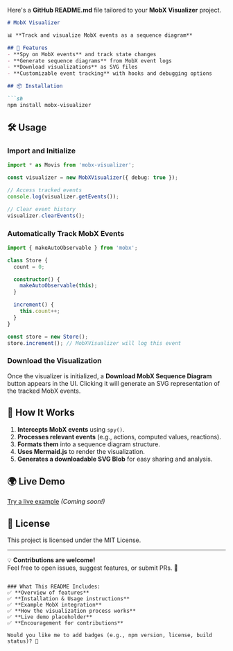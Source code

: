 Here's a **GitHub README.md** file tailored to your **MobX Visualizer** project.  

```md
# MobX Visualizer  

📊 **Track and visualize MobX events as a sequence diagram**  

## 🚀 Features  
- **Spy on MobX events** and track state changes  
- **Generate sequence diagrams** from MobX event logs  
- **Download visualizations** as SVG files  
- **Customizable event tracking** with hooks and debugging options  

## 📦 Installation  

```sh
npm install mobx-visualizer
```

## 🛠 Usage  

### Import and Initialize  

```typescript
import * as Movis from 'mobx-visualizer';

const visualizer = new MobXVisualizer({ debug: true });

// Access tracked events
console.log(visualizer.getEvents());

// Clear event history
visualizer.clearEvents();
```

### Automatically Track MobX Events  

```typescript
import { makeAutoObservable } from 'mobx';

class Store {
  count = 0;

  constructor() {
    makeAutoObservable(this);
  }

  increment() {
    this.count++;
  }
}

const store = new Store();
store.increment(); // MobXVisualizer will log this event
```

### Download the Visualization  
Once the visualizer is initialized, a **Download MobX Sequence Diagram** button appears in the UI. Clicking it will generate an SVG representation of the tracked MobX events.

## 📜 How It Works  

1. **Intercepts MobX events** using `spy()`.  
2. **Processes relevant events** (e.g., actions, computed values, reactions).  
3. **Formats them** into a sequence diagram structure.  
4. **Uses Mermaid.js** to render the visualization.  
5. **Generates a downloadable SVG Blob** for easy sharing and analysis.  

## 🌍 Live Demo  
[Try a live example](#) *(Coming soon!)*  

## 📜 License  
This project is licensed under the MIT License.

---

💡 **Contributions are welcome!**  
Feel free to open issues, suggest features, or submit PRs. 🚀
```

### What This README Includes:
✅ **Overview of features**  
✅ **Installation & Usage instructions**  
✅ **Example MobX integration**  
✅ **How the visualization process works**  
✅ **Live demo placeholder**  
✅ **Encouragement for contributions**  

Would you like me to add badges (e.g., npm version, license, build status)? 🚀